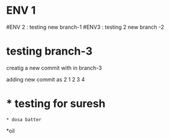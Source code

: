 # ENV 1

#ENV 2 : testing new  branch-1
#ENV3 : testing 2 new branch -2


# testing branch-3
creatig a new commit with in branch-3

 adding new commit as 2 
 1
 2
 3
 4

 # *  testing for suresh
    * dosa batter 
 *oil 
 


